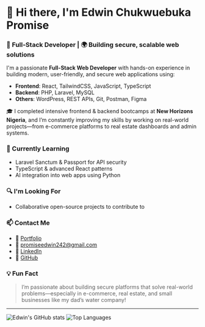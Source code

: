 # 👋 Hi there, I'm Edwin Chukwuebuka Promise

### 🚀 Full-Stack Developer | 🌍 Building secure, scalable web solutions

I'm a passionate **Full-Stack Web Developer** with hands-on experience in building modern, user-friendly, and secure web applications using:

- **Frontend**: React, TailwindCSS, JavaScript, TypeScript  
- **Backend**: PHP, Laravel, MySQL  
- **Others**: WordPress, REST APIs, Git, Postman, Figma

🎓 I completed intensive frontend & backend bootcamps at **New Horizons Nigeria**, and I’m constantly improving my skills by working on real-world projects—from e-commerce platforms to real estate dashboards and admin systems.

### 🌱 Currently Learning
- Laravel Sanctum & Passport for API security
- TypeScript & advanced React patterns
- AI integration into web apps using Python

### 🔍 I'm Looking For
- Collaborative open-source projects to contribute to

### 📫 Contact Me
- 💼 [Portfolio](https://my-portfolio-gray-eight-80.vercel.app)  
- 📧 promiseedwin242@gmail.com  
- 🔗 [LinkedIn](https://linkedin.com/in/edwin-promise)  
- 🐙 [GitHub](https://github.com/promzy004)

### 💡 Fun Fact
> I’m passionate about building secure platforms that solve real-world problems—especially in e-commerce, real estate, and small businesses like my dad’s water company!

---

<!-- GitHub Stats Section -->
![Edwin's GitHub stats](https://github-readme-stats.vercel.app/api?username=promzy004&show_icons=true&theme=tokyonight)
![Top Languages](https://github-readme-stats.vercel.app/api/top-langs/?username=promzy004&layout=compact&theme=tokyonight)

